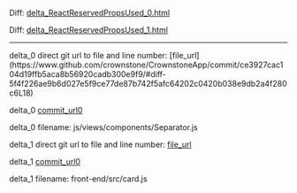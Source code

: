 Diff: [delta_ReactReservedPropsUsed_0.html](./delta_ReactReservedPropsUsed_0.html)

Diff: [delta_ReactReservedPropsUsed_1.html](./delta_ReactReservedPropsUsed_1.html)

<hr>
delta_0 direct git url to file and line number: [file_url](https://www.github.com/crownstone/CrownstoneApp/commit/ce3927cac104d19ffb5aca8b56920cadb300e9f9/#diff-5f4f226ae9b6d027e5f9ce77de87b742f5afc64202c0420b038e9db2a4f280c6L18)

delta_0 [commit_url0](https://www.github.com/crownstone/CrownstoneApp/commit/ce3927cac104d19ffb5aca8b56920cadb300e9f9)

delta_0 filename: js/views/components/Separator.js



delta_1 direct git url to file and line number: [file_url](https://www.github.com/codeforsanjose/Emotional-Flash/commit/2a03d3f05584373b72aae745753d29e76e1a3556/#diff-6ff0ca9456c25712558bd493ab9d4eca568d61357258200120487b2db7caf5bfL11)

delta_1 [commit_url0](https://www.github.com/codeforsanjose/Emotional-Flash/commit/2a03d3f05584373b72aae745753d29e76e1a3556)

delta_1 filename: front-end/src/card.js



